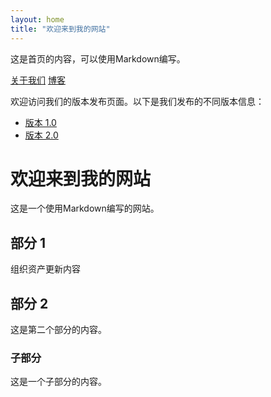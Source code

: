 ```yaml
---
layout: home
title: "欢迎来到我的网站"
---
```


这是首页的内容，可以使用Markdown编写。

[关于我们](about)
[博客](blog)

欢迎访问我们的版本发布页面。以下是我们发布的不同版本信息：

- [版本 1.0](v1.0/index)
- [版本 2.0](v2.0/index)


# 欢迎来到我的网站

这是一个使用Markdown编写的网站。

## 部分 1

组织资产更新内容

## 部分 2

这是第二个部分的内容。

### 子部分

这是一个子部分的内容。
